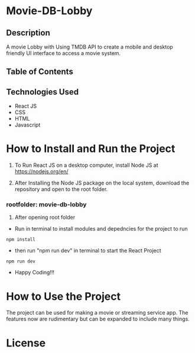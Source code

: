 # Movie-DB-Lobby

 ## Description
 A movie Lobby with Using TMDB API to create a mobile and desktop friendly UI interface to access a movie system.

 ## Table of Contents

## Technologies Used
+ React JS
+ CSS
+ HTML
+ Javascript
 # How to Install and Run the Project
1. To Run React JS on a desktop computer, install Node JS at https://nodejs.org/en/

1. After Installing the Node JS package on the local system, download the repository and open to the root folder.

### rootfolder: movie-db-lobby

1. After opening root folder
+ Run in terminal to install modules and depedncies for the project to run
```
npm install
```
+ then run "npm run dev" in terminal to start the React Project
```
npm run dev
```

+ Happy Coding!!!

 # How to Use the Project
 The project can be used for making a movie or streaming service app. The features now are rudimentary but can be expanded to include many things. 


 # License